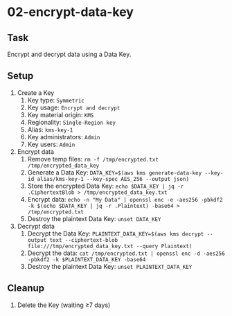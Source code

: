# 02-encrypt-data-key

## Task
Encrypt and decrypt data using a Data Key.

## Setup
1. Create a Key
	1. Key type: `Symmetric`
	2. Key usage: `Encrypt and decrypt`
	3. Key material origin: `KMS`
	4. Regionality: `Single-Region key`
	5. Alias: `kms-key-1`
	6. Key administrators: `Admin`
	7. Key users: `Admin`
2. Encrypt data
	1. Remove temp files: `rm -f /tmp/encrypted.txt /tmp/encrypted_data_key`
	2. Generate a Data Key: `DATA_KEY=$(aws kms generate-data-key --key-id alias/kms-key-1 --key-spec AES_256 --output json)`
	3. Store the encrypted Data Key: `echo $DATA_KEY | jq -r .CiphertextBlob > /tmp/encrypted_data_key.txt`
	4. Encrypt data: `echo -n "My Data" | openssl enc -e -aes256 -pbkdf2 -k $(echo $DATA_KEY | jq -r .Plaintext) -base64 > /tmp/encrypted.txt`
	5. Destroy the plaintext Data Key: `unset DATA_KEY`
3. Decrypt data
	1. Decrypt the Data Key: `PLAINTEXT_DATA_KEY=$(aws kms decrypt --output text --ciphertext-blob file:///tmp/encrypted_data_key.txt --query Plaintext)`
	2. Decrypt the data: `cat /tmp/encrypted.txt | openssl enc -d -aes256 -pbkdf2 -k $PLAINTEXT_DATA_KEY -base64`
	3. Destroy the plaintext Data Key: `unset PLAINTEXT_DATA_KEY`

## Cleanup
1. Delete the Key (waiting ≥7 days)
